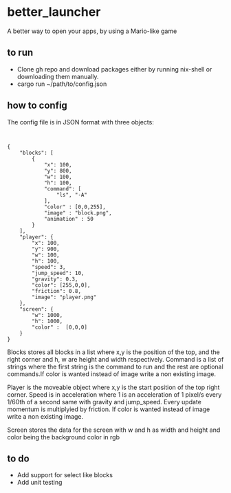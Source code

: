 # better_launcher
A better way to open your apps, by using a Mario-like game

## to run
* Clone gh repo and download packages either by running nix-shell or downloading them manually.
* cargo run ~/path/to/config.json

## how to config
The config file is in JSON format with three objects:
```


{
    "blocks": [
        {
            "x": 100,
            "y": 800,
            "w": 100,
            "h": 100,
            "command": [
                "ls", "-A"
            ],
            "color" : [0,0,255],
            "image" : "block.png",
            "animation" : 50
        }
    ],
    "player": {
        "x": 100,
        "y": 900,
        "w": 100,
        "h": 100,
        "speed": 3,
        "jump_speed": 10,
        "gravity": 0.3,
        "color": [255,0,0],
        "friction": 0.8,
        "image": "player.png"
    },
    "screen": {
        "w": 1000,
        "h": 1000,
        "color" :  [0,0,0]
    }
}
```


Blocks stores all blocks in a list where x,y is the position of the top, and the right corner and h, w are height and width respectively. Command is a list of strings where the first string is the command to run and the rest are optional commands.If color is wanted instead of image write a non existing image.

Player is the moveable object where x,y is the start position of the top right corner. Speed is in acceleration where 1 is an acceleration of 1 pixel/s every 1/60th of a second same with gravity and jump_speed. Every update momentum is multiplyied by friction. If color is wanted instead of image write a non existing image.

Screen stores the data for the screen with w and h as width and height and color being the background color in rgb

## to do 
* Add support for select like blocks
* Add unit testing